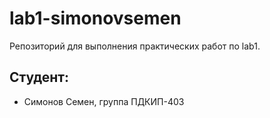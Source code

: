 # lab1-simonovsemen
Репозиторий для выполнения практических работ по lab1.

## Студент:
*   Симонов Семен, группа ПДКИП-403

